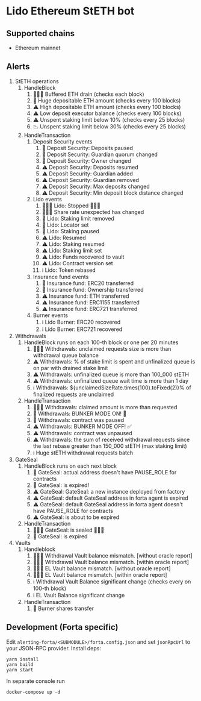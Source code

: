 # Lido Ethereum StETH bot

## Supported chains

- Ethereum mainnet

## Alerts

1. StETH operations
   1. HandleBlock
      1. 🚨🚨🚨 Buffered ETH drain (checks each block)
      2. 🚨 Huge depositable ETH amount (checks every 100 blocks)
      3. ⚠️ High depositable ETH amount (checks every 100 blocks)
      4. ⚠️ Low deposit executor balance (checks every 100 blocks)
      5. ⚠️ Unspent staking limit below 10% (checks every 25 blocks)
      6. 📉 Unspent staking limit below 30% (checks every 25 blocks)
   2. HandleTransaction
      1. Deposit Security events
         1. 🚨 Deposit Security: Deposits paused
         2. 🚨 Deposit Security: Guardian quorum changed
         3. 🚨 Deposit Security: Owner changed
         4. ⚠️ Deposit Security: Deposits resumed
         5. ⚠️ Deposit Security: Guardian added
         6. ⚠️ Deposit Security: Guardian removed
         7. ⚠️ Deposit Security: Max deposits changed
         8. ⚠️ Deposit Security: Min deposit block distance changed
      2. Lido events
         1. 🚨🚨🚨 Lido: Stopped 🚨🚨🚨
         2. 🚨🚨🚨 Share rate unexpected has changed
         3. 🚨 Lido: Staking limit removed
         4. 🚨 Lido: Locator set
         5. 🚨 Lido: Staking paused
         6. ⚠️ Lido: Resumed
         7. ⚠️ Lido: Staking resumed
         8. ⚠️ Lido: Staking limit set
         9. ⚠️ Lido: Funds recovered to vault
         10. ⚠️ Lido: Contract version set
         11. ℹ️ Lido: Token rebased
      3. Insurance fund events
         1. 🚨 Insurance fund: ERC20 transferred
         2. 🚨 Insurance fund: Ownership transferred
         3. ⚠️ Insurance fund: ETH transferred
         4. ⚠️ Insurance fund: ERC1155 transferred
         5. ⚠️ Insurance fund: ERC721 transferred
      4. Burner events
         1. ℹ️ Lido Burner: ERC20 recovered
         2. ℹ️ Lido Burner: ERC721 recovered
2. Withdrawals
   1. HandleBlock runs on each 100-th block or one per 20 minutes
      1. 🚨🚨🚨 Withdrawals: unclaimed requests size is more than withdrawal queue balance
      2. ⚠️ Withdrawals: <limitRate>% of stake limit is spent and unfinalized queue is on par with drained stake
         limit
      3. ⚠️ Withdrawals: unfinalized queue is more than 100_000 stETH
      4. ⚠️ Withdrawals: unfinalized queue wait time is <hours> more than 1 day
      5. ℹ️ Withdrawals: ${unclaimedSizeRate.times(100).toFixed(2)}% of finalized requests are unclaimed
   2. HandleTransaction
      1. 🚨🚨🚨 Withdrawals: claimed amount is more than requested
      2. 🚨 Withdrawals: BUNKER MODE ON! 🚨
      3. 🚨 Withdrawals: contract was paused
      4. ⚠️ Withdrawals: BUNKER MODE OFF! ✅
      5. ⚠️ Withdrawals: contract was unpaused
      6. ⚠️ Withdrawals: the sum of received withdrawal requests since the last rebase greater than 150_000 stETH (max
         staking limit)
      7. ℹ️ Huge stETH withdrawal requests batch
3. GateSeal
   1. HandleBlock runs on each next block
      1. 🚨 GateSeal: actual address doesn't have PAUSE_ROLE for contracts
      2. 🚨 GateSeal: is expired!
      3. ⚠️ GateSeal: GateSeal: a new instance deployed from factory
      4. ⚠️ GateSeal: default GateSeal address in forta agent is expired
      5. ⚠️️ GateSeal: default GateSeal address in forta agent doesn't have PAUSE_ROLE for contracts
      6. ⚠️ GateSeal: is about to be expired
   2. HandleTransaction
      1. 🚨🚨🚨 GateSeal: is sealed 🚨🚨🚨
      2. 🚨 GateSeal: is expired
4. Vaults
   1. Handleblock
      1. 🚨🚨🚨 Withdrawal Vault balance mismatch. [without oracle report]
      2. 🚨🚨🚨 Withdrawal Vault balance mismatch. [within oracle report]
      3. 🚨🚨🚨 EL Vault balance mismatch. [without oracle report]
      4. 🚨🚨🚨 EL Vault balance mismatch. [within oracle report]
      5. ℹ️ Withdrawal Vault Balance significant change (checks every on 100-th block)
      6. ℹ️ EL Vault Balance significant change
   2. HandleTransaction
      1. 🚨 Burner shares transfer

## Development (Forta specific)

Edit `alerting-forta/<SUBMODULE>/forta.config.json` and set `jsonRpcUrl` to your JSON-RPC provider. Install deps:

```
yarn install
yarn build
yarn start
```

In separate console run

```
docker-compose up -d
```
